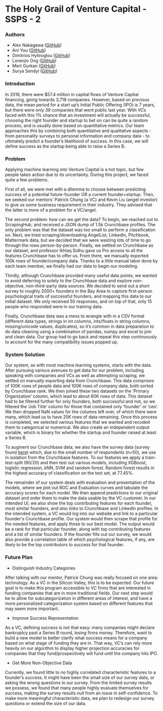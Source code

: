 # The Holy Grail of Venture Capital - SSPS - 2

### Authors

* Alex Nakagawa ([GitHub](https://github.com/alexnakagawa/))
* Ani You ([GitHub](https://github.com/Annyou/))
* Dimitrios Hytiroglou ([GitHub](https://github.com/DimitriosHytiroglou))
* Lorenzo Ong ([GitHub](https://github.com/Lorenzowy))
* Mert Gurkan ([GitHub](https://github.com/mgurkan/))
* Surya Sendyl ([GitHub](https://github.com/ssendyl/))

### Introduction

In 2016, there were $57.4 million in capital flows of Venture Capital financing, going towards 3,718 companies. However, based on previous data, the mean period for a start up’s Initial Public Offering (IPO) is 7 years, but there were only 39 companies that went public last year. With VCs faced with this 1% chance that an investment will actually be successful, choosing the right founder and startup to bet on can be quite a random process, and is usually done based on quantitative metrics. Our team approaches this by combining both quantitative and qualitative aspects - from personality surveys to personal information and company data - to ultimately predict a founder’s likelihood of success. In this case, we will define success as the startup being able to raise a Series B.

### Problem

Applying machine learning into Venture Capital is a hot topic, but few people takes action due to its uncertainty. During this project, we faced quite a few problems.

First of all, we were met with a dilemma to choose between predicting success of a potential future-founder OR a current founder+startup. Then, we seeked our mentors’ Patrick Chung (a VC) and Kevin Liu (angel investor) to give us some business requirement in their industry. They advised that the latter is more of a problem for a VC/angel.

The second problem: how can we get the data? To begin, we reached out to ScrapingHub, and received a JSON dump of 1.5k Crunchbase profiles. The only problem was that the dataset was too small to perform a classification on. Next, we tried scraping/downloading AngelList, LinkedIn, Pitchbook, Mattermark data, but we decided that we were wasting lots of time to go through the rows person-by-person. Finally, we settled on Crunchbase as our dataset, and professor Ikhlaq Sidhu gave us Pro access to all the features Crunchbase has to offer us. From there, we manually exported 100k rows of founder/company data. Thanks to a little manual labor done by each team member, we finally had our data to begin our modeling.

Thirdly, although Crunchbase provided many useful data points, we wanted to avoid deferring to solely to the Crunchbase data and explore non-objective, non-third-party data sources. We decided to send out a short survey to roughly 2000+ founders in the Bay Area to capture first-person psychological traits of successful founders, and mapping this data to our initial dataset. We only received 50 responses, and on top of that, only 15 people who responded were in our training data.

Finally, Crunchbase data was a mess to wrangle with in a CSV format (different data types, strings in int columns, ints/floats in string columns, missing/unicode values, duplicates), so it’s common in data preparation to do data cleaning using a combination of pandas, numpy and excel to join and clean data. Our group had to go back and repeat this step continuously to account for the many compatibility issues popped up.

### System Solution

Our system, as with most machine learning systems, starts with the data. After pursuing various avenues to get data for our problem, including speaking with companies and VCs as well as attempting scraping, we settled on manually exporting data from Crunchbase. This data comprises of 100K rows of people data and 100K rows of company data, both sorted by Crunchbase rank. We then joined these two datasets on the ‘Primary Organization’ column, which lead to about 60K rows of data. This dataset had to be filtered further for only founders, both successful and not, so we filtered the ‘Job Title’ column for those that contained only ‘founder’ or ‘ceo’. We then dropped NaN values for the columns left over, of which there were many, which lead us to have 25K rows of data remaining. 
Once this process is completed, we selected various features that we wanted and recoded them to categorical or numerical. We also create an independent output variable, which is binary for whether the startup and founder raised at least a Series B. 

To augment our Crunchbase data, we also have the survey data (survey found [here](https://docs.google.com/forms/u/2/d/1DcAkYxIK-FKCca9QU1IUp80HT_FGaa321XhHeN6Zoq8/edit?usp=drive_web)) which, due to the small number of respondents (n=50), we use in isolation from the Crunchbase features.
To our features we apply a train-test-split (80/20) and then test out various models, including XGBoost, logistic regression, kNN, SVM and random forest. Random forest results in the highest accuracy of classification on the test set, at 77.45%.

The remainder of our system deals with evaluation and presentation of the models, where we plot out ROC and Evaluation curves and tabulate the accuracy scores for each model. We then append predictions to our original dataset and order them to make the data usable by the VC customer. In our intended UI, we also show the top contributing features for each founder, most similar founders, and also links to Crunchbase and LinkedIn profiles. 
In the intended system, a VC would log into our website and link to a particular founder's Crunchbase profile. Our system would then scrape that profile for the needed features, and apply those to our best model. The output would be a rank for that particular founder, along with top contributing features and a list of similar founders. If the founder fills out our survey, we would also provide a correlation table of which psychological features, if any, are likely to be the top contributors to success for that founder.

### Future Plan

* Distinguish Industry Categories

After talking with our mentor, Patrick Chung was really focused on one area: technology. As a VC in the Silicon Valley, this is to be expected. Our future goal is to make this program accessible to VC firms that are interested in funding companies that are in more traditional fields. Our next step would be to allow for subcategorization in different areas of interest, and have a more personalized categorization system based on different features that may seem more important. 

* Improve Success Representation

As a VC, defining success is not that easy: many companies might declare bankruptcy past a Series B round, losing firms money. Therefore, want to build a new model to better clarify what success means for a company based on what stage of funding they are in. That way, VC’s can rely more heavily on our algorithm to display higher projection accuracies for companies that they fund/prospectively will fund until the company hits IPO.

* Get More Non-Objective Data

Currently, we found little to no highly correlated characteristic features to a founder’s success. It might have been the small size of our survey data, or asking the wrong questions in our survey. From the limited survey results we possess, we found that many people highly evaluate themselves for success, making the survey results null from an issue in self-confidence. To make more meaningful characteristic data, we plan to redesign our survey questions or extend the size of our data.

